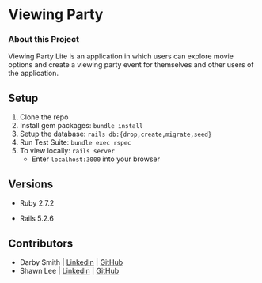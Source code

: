 # Viewing Party

### About this Project

Viewing Party Lite is an application in which users can explore movie options and create a viewing party event for themselves and other users of the application.

## Setup

1. Clone the repo
2. Install gem packages: `bundle install`
3. Setup the database: `rails db:{drop,create,migrate,seed}`
4. Run Test Suite: `bundle exec rspec`
5. To view locally: `rails server` 
    * Enter `localhost:3000` into your browser


## Versions

- Ruby 2.7.2

- Rails 5.2.6

## Contributors

- Darby Smith | [LinkedIn](https://www.linkedin.com/in/darby-m-smith/) | [GitHub](https://github.com/DarbySmith)
- Shawn Lee | [LinkedIn](https://www.linkedin.com/in/shawn-lee-3382aa8b/) | [GitHub](https://github.com/shawnl93)
